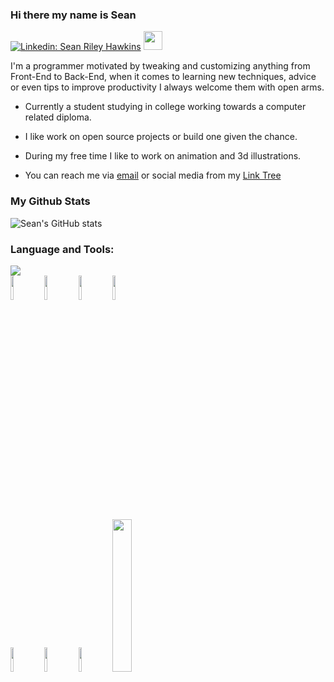 ### Hi there my name is Sean

[![Linkedin: Sean Riley Hawkins](https://img.shields.io/badge/-SeanRileyHawkins-blue?style=flat-square&logo=Linkedin&logoColor=white&link=https://www.linkedin.com/in/sean-riley-hawkins-253ab81a2/)](https://www.linkedin.com/in/sean-riley-hawkins-253ab81a2/) <img src="https://raw.githubusercontent.com/MartinHeinz/MartinHeinz/master/wave.gif" width="30px">

I'm a programmer motivated by tweaking and customizing anything from Front-End to Back-End, when it comes to learning new techniques, advice or even tips to improve productivity I always welcome them with open arms.

* Currently a student studying in college working towards a computer related diploma.
* I like work on open source projects or build one given the chance.
* During my free time I like to work on animation and 3d illustrations.

* You can reach me via [email](mailto:rileyhawk249@gmail.com) or social media from my [Link Tree](https://linktr.ee/seanrileyhawkins)

### My Github Stats
![Sean's GitHub stats](https://github-readme-stats.vercel.app/api?username=rileyhawk1417&count_private=true)

### Language and Tools:
<p>

<img src="https://github-readme-stats.vercel.app/api/top-langs/?username=rileyhawk1417&theme=radical&show_icons=true&layout=compact" />
<br />
  <!-- Your languages and tools. Be careful with the alignment. 
  You can use this sites to get logos: https://www.vectorlogo.zone or https://simpleicons.org/
Will uncomment some skills when Am confident to learn them
  -->
   <img width="10%" src="https://www.vectorlogo.zone/logos/java/java-ar21.svg">
   <img width="10%" src="https://www.vectorlogo.zone/logos/git-scm/git-scm-ar21.svg">

   <img width="10%" src="https://www.vectorlogo.zone/logos/javascript/javascript-ar21.svg">
   <!-- <br /> -->




   <!-- <br /> -->
   <img width="10%" src="https://www.vectorlogo.zone/logos/w3_html5/w3_html5-ar21.svg">



   <!-- <br /> -->
<!--   <img width="10%" src="https://www.vectorlogo.zone/logos/nodejs/nodejs-ar21.svg"> -->



   <br />
   <img width="10%" src="https://www.vectorlogo.zone/logos/netlifyapp_watercss/netlifyapp_watercss-ar21.svg">
   <!-- <br> -->
   <img width="10%" src="https://www.vectorlogo.zone/logos/sass-lang/sass-lang-ar21.svg" >
    <!-- <br> -->
    <img width="10%" src="https://www.vectorlogo.zone/logos/gnu_bash/gnu_bash-official.svg" >
    <img width="25%" src="https://www.vectorlogo.zone/logos/postgresql/postgresql-horizontal.svg" >
</p> 
